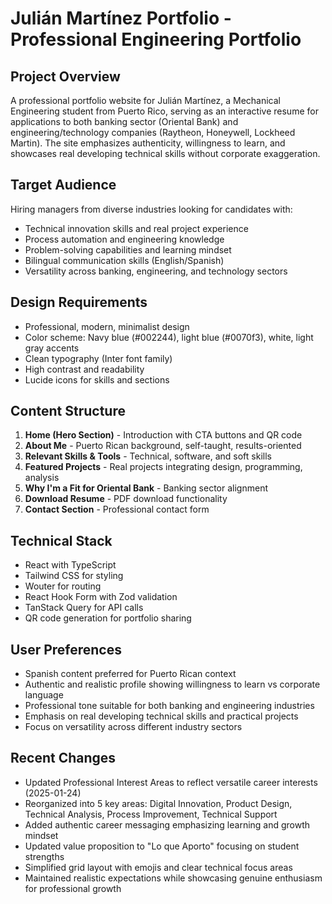 # Julián Martínez Portfolio - Professional Engineering Portfolio

## Project Overview
A professional portfolio website for Julián Martínez, a Mechanical Engineering student from Puerto Rico, serving as an interactive resume for applications to both banking sector (Oriental Bank) and engineering/technology companies (Raytheon, Honeywell, Lockheed Martin). The site emphasizes authenticity, willingness to learn, and showcases real developing technical skills without corporate exaggeration.

## Target Audience
Hiring managers from diverse industries looking for candidates with:
- Technical innovation skills and real project experience
- Process automation and engineering knowledge
- Problem-solving capabilities and learning mindset
- Bilingual communication skills (English/Spanish)
- Versatility across banking, engineering, and technology sectors

## Design Requirements
- Professional, modern, minimalist design
- Color scheme: Navy blue (#002244), light blue (#0070f3), white, light gray accents
- Clean typography (Inter font family)
- High contrast and readability
- Lucide icons for skills and sections

## Content Structure
1. **Home (Hero Section)** - Introduction with CTA buttons and QR code
2. **About Me** - Puerto Rican background, self-taught, results-oriented
3. **Relevant Skills & Tools** - Technical, software, and soft skills
4. **Featured Projects** - Real projects integrating design, programming, analysis
5. **Why I'm a Fit for Oriental Bank** - Banking sector alignment
6. **Download Resume** - PDF download functionality
7. **Contact Section** - Professional contact form

## Technical Stack
- React with TypeScript
- Tailwind CSS for styling
- Wouter for routing
- React Hook Form with Zod validation
- TanStack Query for API calls
- QR code generation for portfolio sharing

## User Preferences
- Spanish content preferred for Puerto Rican context
- Authentic and realistic profile showing willingness to learn vs corporate language
- Professional tone suitable for both banking and engineering industries
- Emphasis on real developing technical skills and practical projects
- Focus on versatility across different industry sectors

## Recent Changes
- Updated Professional Interest Areas to reflect versatile career interests (2025-01-24)
- Reorganized into 5 key areas: Digital Innovation, Product Design, Technical Analysis, Process Improvement, Technical Support
- Added authentic career messaging emphasizing learning and growth mindset
- Updated value proposition to "Lo que Aporto" focusing on student strengths
- Simplified grid layout with emojis and clear technical focus areas
- Maintained realistic expectations while showcasing genuine enthusiasm for professional growth